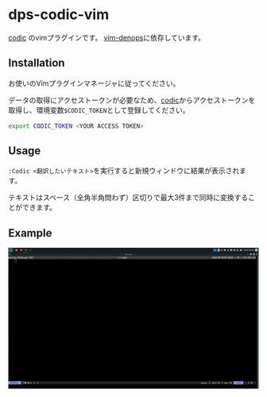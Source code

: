 # dps-codic-vim

[codic](https://codic.jp) のvimプラグインです。
[vim-denops](https://github.com/vim-denops/denops.vim)に依存しています。

## Installation

お使いのVimプラグインマネージャに従ってください。

データの取得にアクセストークンが必要なため、[codic](https://codic.jp)からアクセストークンを取得し、環境変数`$CODIC_TOKEN`として登録してください。

```bash
export CODIC_TOKEN <YOUR ACCESS TOKEN>
```

## Usage

`:Codic <翻訳したいテキスト>`を実行すると新規ウィンドウに結果が表示されます。

テキストはスペース（全角半角問わず）区切りで最大3件まで同時に変換することができます。

## Example

![](img/sample.gif)
